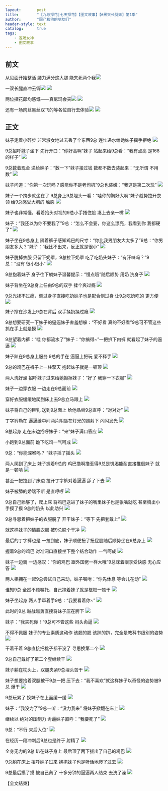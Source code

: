 ```yaml
---
layout:       post
title:        "【九总探花|七天探花】【图文故事】【#黑衣长腿妹】第1季"
author:       "国产和他的朋友们"
header-style: text
catalog:      true
tags:
    - 返场女神
    - 图文故事
---
```


## 前文

从见面开始整活 腰力满分这大腿 能夹死两个我![](https://apc.1l82.app/tupian/forum/202410/20/210513qen6pz51tw6zn117.gif)

一双长腿直冲云霄![](https://apc.1l82.app/tupian/forum/202410/20/210519gsl1gqgx0lmgmz7s.gif)
![](https://apc.1l82.app/tupian/forum/202411/02/221555k0ghsssl4aifgzil.gif)

两位探花郎均感慨——真尼玛会夹![](https://apc.1l82.app/tupian/forum/202410/20/210557fi8m30nx4emlnb83.gif)
![](https://apc.1l82.app/tupian/forum/202411/02/221605c65ggugw60lhnjl9.gif)

还有一场肉丝黑丝双飞的等各位自行去体验![](https://apc.1l82.app/tupian/forum/202410/20/205639eubsqpfobjqfwqqw.gif)
![](https://apc.1l82.app/tupian/forum/202410/20/205655or49qn819uz9rng4.gif)

## 正文

妹子走着小碎步 非常淑女地过去丢了个东西9总 连忙递水给她妹子摇手拒绝
![](https://jt.vrnbk.com/tupian/forum/202411/09/163825aqm78nq88t5tuxl5.gif)

9总招呼妹子坐下 先行开口：“你好高啊”妹子 站起来给9总看：“我有点高 是168的样子” 
![](https://jt.vrnbk.com/tupian/forum/202411/09/163843iknfo99k4nonqnt4.gif)

9总数着现金 递给妹子：“数一下”妹子接过钱 数都不数去装起来：“无所谓 不用数” 
![](https://jt.vrnbk.com/tupian/forum/202411/09/163900ouhuij2vphfv7j00.gif)

妹子问道：“你第一次玩吗？感觉你不是老司机”9总也装嫩：“我这是第二次玩” 
![](https://jt.vrnbk.com/tupian/forum/202411/09/163924ieqh1x8s0fe194f8.gif)

妹子一个跨步就坐在了 9总身上9总埋头一看：“哇你的胸好大啊”妹子趁势拉开衣领 给9总感受大胸的 触感 
![](https://jt.vrnbk.com/tupian/forum/202411/09/163951d2srht7hnp7tpz7s.gif)

妹子也非常懂，看着抬头对视的9总小手捂住脸 凑上去亲一嘴 
![](https://jt.vrnbk.com/tupian/forum/202411/09/164008l4qpiqqzgppi8qnz.gif)

妹子：“我还以为你不要我了”9总：“怎么不会要，你这么漂亮，我看到你 我都硬了” 
![](https://jt.vrnbk.com/tupian/forum/202411/09/164027a66ooqij8o804z7r.gif)

妹子坐在9总身上 隔着裤子感知鸡巴的尺寸：“你比我男朋友大太多了”9总：“你男朋友多大？”妹子：“我比不出来，反正就是很小” 
![](https://jt.vrnbk.com/tupian/forum/202411/09/164039iiph23pab94qqpbi.gif)

妹子脱掉衣服 只留下奶罩，9总拉下奶罩 吃了吃奶头妹子：“有汗味吗？”9总：“没有 很小很小” 
![](https://jt.vrnbk.com/tupian/forum/202411/09/164056et0tjgujmmupagm7.gif)

9总抱着妹子 身子往下躺妹子温馨提示：“慢点哦”随后顺势 用奶 洗身子 
![](https://jt.vrnbk.com/tupian/forum/202411/09/164107hav0wb9gwwo20wbk.gif)

妹子背坐在9总身上任由9总的双手 揉个爽过瘾 
![](https://jt.vrnbk.com/tupian/forum/202411/09/164122qnxkn995z79955fy.gif)

9总光揉不过瘾，侧过身子直接吃奶妹子也是配合侧过身 让9总吃奶吃的 更方便 
![](https://jt.vrnbk.com/tupian/forum/202411/09/164137m7mccafcoac9gm9l.gif)

妹子撑在沙发上9总在背后 双手揉奶揉过瘾 
![](https://jt.vrnbk.com/tupian/forum/202411/09/164151vql5jz23yebdqtbl.gif)

9总想要研究一下妹子的逼逼妹子害羞想躲：“不好看 真的不好看”9总可不管这些 抓在手上就是摸 
![](https://jt.vrnbk.com/tupian/forum/202411/09/164203w1ziwah7vrw8vz4w.gif)

9总望着内裤：“哇 你都流水了”妹子：“你搞得~”一把扒下内裤 就看起了妹子的逼逼 
![](https://jt.vrnbk.com/tupian/forum/202411/09/170600t4ic58cgg3454x3v.gif)

妹子趴在9总身上服务 9总的手在 逼逼上把玩 爱不释手 
![](https://jt.vrnbk.com/tupian/forum/202411/09/164232yeiziriipixheizc.gif)

9总的鸡巴在裤子上一柱擎天 抱起妹子就是一顿顶 
![](https://jt.vrnbk.com/tupian/forum/202411/09/164245cgwsfiy9d5gjy5iw.gif)

两人洗好澡 招呼妹子过来给她擦擦妹子：“好了 我穿一下衣服” 
![](https://jt.vrnbk.com/tupian/forum/202411/09/164258e9xd3b6y9xdzd8ni.gif)

妹子一边穿衣服 一边走在9总面前 
![](https://jt.vrnbk.com/tupian/forum/202411/09/164309uo6y3hr3mvv6ih0i.gif)

穿好衣服缓缓地爬到床上去9总立马跟上 
![](https://jt.vrnbk.com/tupian/forum/202411/09/164335o9sy7hlykkn2y76e.gif)

妹子将自己的巨乳 送到9总面上 给他品尝9总直呼：“对对对” 
![](https://jt.vrnbk.com/tupian/forum/202411/09/164354fgkgokt8k4toooyq.gif)

丁字裤勒在 逼逼缝中间两片阴唇在灯光的照射下 闪闪发光 
![](https://jt.vrnbk.com/tupian/forum/202411/09/164408i7njgqggfgtfgyug.gif)

9总起身 走在床边招呼妹子：“来”妹子满口答应 
![](https://jt.vrnbk.com/tupian/forum/202411/09/164417bn68hvvb0ah2h82d.gif)

小跑到9总面前 跪下吃鸡一气呵成 
![](https://jt.vrnbk.com/tupian/forum/202411/09/164433smlpe4g03hpmeplp.gif)

9总：“你能深喉吗？ ”妹子摇了摇头 
![](https://jt.vrnbk.com/tupian/forum/202411/09/164500rpikpgqs3kxpopv3.gif)

两人爬到了床上 妹子握着9总的 鸡巴撸啊撸惹得9总是饥渴能耐直接推倒妹子 就是一顿啃 
![](https://jt.vrnbk.com/tupian/forum/202411/09/164512tzkgjpoao1ludzmy.gif)

甚至一把拉到了床边 拉开丁字裤对着逼逼 舔了下去 
![](https://jt.vrnbk.com/tupian/forum/202411/09/164529mhe9b3zcetwmnxx8.gif)

妹子被舔的娇喘不断 是直哼哼 
![](https://jt.vrnbk.com/tupian/forum/202411/09/164541kc11l0slsnb50nqb.gif)

9总自己舔够了，爬上床 将鸡巴送进了妹子的嘴里妹子也是张嘴就吃 甚至腾出小手摸了摸 9总的奶头 以此助兴 
![](https://jt.vrnbk.com/tupian/forum/202411/09/164605c15pwqhljlhnxjnq.gif)

9总寻思着把妹子的衣服脱了 开干妹子：“等下 先把套戴上” 
![](https://jt.vrnbk.com/tupian/forum/202411/09/164628jy7j515l536o5537.gif)

就这样妹子的情趣衣服 被9总脱个干净 
![](https://jt.vrnbk.com/tupian/forum/202411/09/164645yxxrd4stxynvzahh.gif)

最后的丁字裤也是 一拉到底，妹子顺便扭了扭屁股随后顺势坐在9总身上 
![](https://jt.vrnbk.com/tupian/forum/202411/09/164708ry9dhuu33ypghphj.gif)

握着9总的鸡巴 对准洞口直接坐下整个结合动作 一气呵成
![](https://jt.vrnbk.com/tupian/forum/202411/09/164741hxvnf8f4gx5ig5dr.gif)

妹子一边骑 一边感叹：“你的鸡巴 跟外国佬一样大哦”9总眯着眼享受快感 无心应答
![](https://jt.vrnbk.com/tupian/forum/202411/09/164803egk816o3x3i7l017.gif)

两人相拥在一起9总尝试自己来动，妹子嘱咐：“你先休息 等会儿在动” 
![](https://jt.vrnbk.com/tupian/forum/202411/09/170901s4590lw3e3zlq3c8.gif)

谁知9总 全然不顾嘱托，自己抱着妹子就是框框一顿干 
![](https://jt.vrnbk.com/tupian/forum/202411/09/164859jwellkm858intzu4.gif)

妹子坐起身 两人手牵着手9总：“我要看着你~” 
![](https://jt.vrnbk.com/tupian/forum/202411/09/164913pte0sev2adv20vde.gif)

此时的9总 越战越勇直接将妹子压在胯下 
![](https://jt.vrnbk.com/tupian/forum/202411/09/164944uvvqgtls5nzbovww.gif)

妹子：“我夹死你！”9总可不管这些 闷头肏逼 
![](https://jt.vrnbk.com/tupian/forum/202411/09/165005v52m2y54cj42r5t5.gif)

不得不佩服 妹子的专业素质这动作 该翘的翘 该趴的趴，完全是教科书级别的姿势 
![](https://jt.vrnbk.com/tupian/forum/202411/09/165025cixlae23b7mam3kl.gif)

干着干着 9总直接把桃子都干没了 寻思换第二个 
![](https://jt.vrnbk.com/tupian/forum/202411/09/165042x909d29902n494cm.gif)

9总自己戴好了第二个套继续干 
![](https://jt.vrnbk.com/tupian/forum/202411/09/165101uvz0zdwc0vwuni0c.gif)

妹子躺在枕头上，双腿夹紧9总埋头苦干 
![](https://jt.vrnbk.com/tupian/forum/202411/09/165123g9ymqwf6paqvcqq5.gif)

妹子想要抬着双腿被干9总一把 压下去：“我不喜欢”就这样妹子以奇怪的姿势被9总 爆干 
![](https://jt.vrnbk.com/tupian/forum/202411/09/165159oqu04q2srevqsf50.gif)

9总玩累了 换妹子在上面缓一缓 
![](https://jt.vrnbk.com/tupian/forum/202411/09/165230f40foz11ez714x1r.gif)

妹子：“我没力了”9总一听：“没力我来” 将妹子掀翻在床上
![](https://jt.vrnbk.com/tupian/forum/202411/09/171041t8un2qmkzqzm2syv.gif)

继续以 绝对的压制力 肏逼妹子直呼：“我要死了” 
![](https://jt.vrnbk.com/tupian/forum/202411/09/165752qonf07ucvd8ofdck.gif)

9总：“不行 来后入位”
![](https://jt.vrnbk.com/tupian/forum/202411/09/165808pb392460lbbv6vdx.gif)

在经历一段冲刺后9总也是终于 射精了
![](https://jt.vrnbk.com/tupian/forum/202411/09/165821o0d0545ulud82olu.gif)

全身无力的9总 趴在妹子身上 最后顶了两下拔出了自己的鸡巴 
![](https://jt.vrnbk.com/tupian/forum/202411/09/165839btoff3votps2z9sp.gif)

9总躺在床上 招呼妹子过来 抱抱妹子也是听话地爬了过去 
![](https://jt.vrnbk.com/tupian/forum/202411/09/165856xp7161o6m7gof7gf.gif)

9总最后摸了摸 被自己肏了 十多分钟的逼逼两人结束 去洗了澡 
![](https://jt.vrnbk.com/tupian/forum/202411/09/165908b3z7sry8b3fsfqu6.gif)

【全文结束】